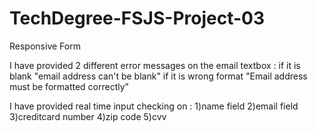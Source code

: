 # TechDegree-FSJS-Project-03
 Responsive Form

 I have provided 2 different error messages on the email textbox : if it is blank "email address can't be blank"
           if it is wrong format "Email address must be formatted correctly"

I have provided real time input checking on :
1)name field
2)email field
3)creditcard number
4)zip code
5)cvv
